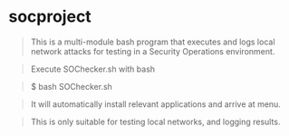 # socproject
>This is a multi-module bash program that executes and logs local network attacks for testing in a Security Operations environment.

> Execute SOChecker.sh with bash

> $ bash SOChecker.sh

> It will automatically install relevant applications and arrive at menu.

> This is only suitable for testing local networks, and logging results.
